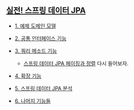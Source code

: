 
## [실전! 스프링 데이터 JPA](https://www.inflearn.com/course/%EC%8A%A4%ED%94%84%EB%A7%81-%EB%8D%B0%EC%9D%B4%ED%84%B0-JPA-%EC%8B%A4%EC%A0%84/dashboard)


* [1. 예제 도메인 모델]()

* [2. 공통 인터페이스 기능]()

* [3. 쿼리 메소드 기능]()

    - [스프링 데이터 JPA 페이징과 정렬]() 다시 들어보자.

* [4. 확장 기능]()

* [5. 스프링 데이터 JPA 분석]()

* [6. 나머지 기능들]()
